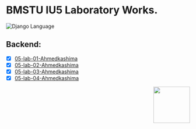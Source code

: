 # BMSTU IU5 Laboratory Works.

<div>
<img src="https://img.shields.io/badge/language-Django-blue.svg" alt="Django Language">
</div>

## Backend:

- [X] [05-lab-01-Ahmedkashima](https://github.com/kashima1234/WEB_IU5_BMSTU/tree/backend/SSR)
- [X] [05-lab-02-Ahmedkashima](https://github.com/kashima1234/WEB_IU5_BMSTU/tree/backend/Database)
- [X] [05-lab-03-Ahmedkashima](https://github.com/kashima1234/WEB_IU5_BMSTU/tree/backend/web-service)
- [X] [05-lab-04-Ahmedkashima](https://github.com/kashima1234/WEB_IU5_BMSTU/tree/backend/auth)

<img align="right" src="Resources/hey.webp" height="100px"/>  
